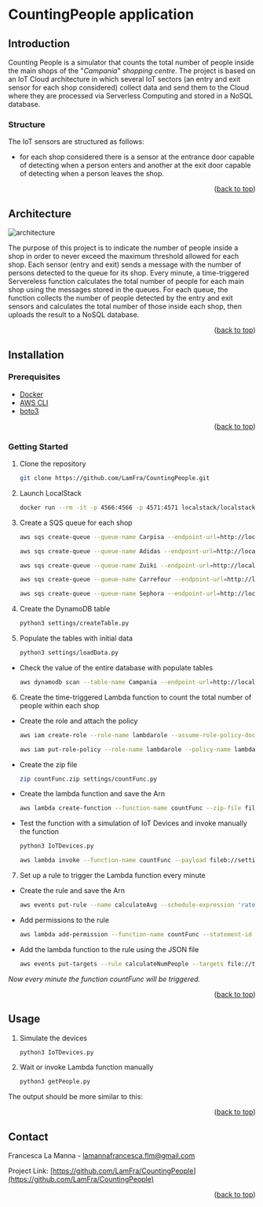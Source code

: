 <div id="top"></div>

# CountingPeople application
## Introduction
Counting People is a simulator that counts the total number of people 
inside the main shops of the "_Campania_" _shopping centre_. The project is based on an IoT Cloud architecture in which several IoT sectors 
(an entry and exit sensor for each shop considered) collect data and send them 
to the Cloud where they are processed via Serverless Computing and stored in 
a NoSQL database. 

### Structure 

The IoT sensors are structured as follows:
- for each shop considered there is a sensor at the entrance door capable of detecting when a person enters and another 
at the exit door capable of detecting when a person leaves the shop.

<p align="right">(<a href="#top">back to top</a>)</p>

## Architecture

![architecture](https://github.com/LamFra/img/main/architecture.PNG?raw=true)

The purpose of this project is to indicate the 
number of people inside a shop in order to never exceed the maximum threshold allowed for each shop. 
Each sensor (entry and exit) sends a message with the number of persons detected to the queue for its shop.
Every minute, a time-triggered Servereless function calculates the total number of people for each main shop
using the messages stored in the queues. For each queue, the function collects
the number of people detected by the entry and exit sensors and calculates 
the total number of those inside each shop, then uploads the result to a NoSQL 
database.

<p align="right">(<a href="#top">back to top</a>)</p>

## Installation
### Prerequisites

* [Docker](https://docs.docker.com/get-docker/)
* [AWS CLI](https://docs.aws.amazon.com/cli/latest/userguide/getting-started-install.html)
* [boto3](https://boto3.amazonaws.com/v1/documentation/api/latest/guide/quickstart.html)

<p align="right">(<a href="#top">back to top</a>)</p>

### Getting Started

1. Clone the repository
   ```sh
   git clone https://github.com/LamFra/CountingPeople.git
   ```
2. Launch LocalStack
   ```sh
   docker run --rm -it -p 4566:4566 -p 4571:4571 localstack/localstack
   ```
3. Create a SQS queue for each shop
   ```sh
   aws sqs create-queue --queue-name Carpisa --endpoint-url=http://localhost:4566
   ```   
    ```sh
   aws sqs create-queue --queue-name Adidas --endpoint-url=http://localhost:4566
   ```  
    ```sh
   aws sqs create-queue --queue-name Zuiki --endpoint-url=http://localhost:4566
   ```  
    ```sh
   aws sqs create-queue --queue-name Carrefour --endpoint-url=http://localhost:4566
   ```  
    ```sh
   aws sqs create-queue --queue-name Sephora --endpoint-url=http://localhost:4566
   ```  
4. Create the DynamoDB table
   ```sh
   python3 settings/createTable.py
   ``` 
5. Populate the tables with initial data
    ```sh
   python3 settings/loadData.py
   ``` 
- Check the value of the entire database with populate tables
    ```sh
   aws dynamodb scan --table-name Campania --endpoint-url=http://localhost:4566
   ``` 
6. Create the time-triggered Lambda function to count the total number of people within each shop
- Create the role and attach the policy  
    ```sh
  aws iam create-role --role-name lambdarole --assume-role-policy-document file://settings/role.json --query 'Role.Arn' --endpoint-url=http://localhost:4566
   ``` 
    ```sh
  aws iam put-role-policy --role-name lambdarole --policy-name lambdapolicy --policy-document file://settings/policy.json --endpoint-url=http://localhost:4566
   ``` 
- Create the zip file
   ```sh
  zip countFunc.zip settings/countFunc.py
   ``` 
- Create the lambda function and save the Arn
    ```sh
  aws lambda create-function --function-name countFunc --zip-file fileb://countFunc.zip --handler countFunc.lambda_handler --runtime python3.6 --role arn:aws:iam::000000000000:role/lambdarole --endpoint-url=http://localhost:4566
   ``` 
- Test the function with a simulation of IoT Devices and invoke manually the function
    ```sh
  python3 IoTDevices.py
   ``` 
    ```sh
  aws lambda invoke --function-name countFunc --payload fileb://settings/shop.json out --endpoint-url=http://localhost:4566
   ``` 
7. Set up a rule to trigger the Lambda function every minute
- Create the rule and save the Arn
    ```sh
  aws events put-rule --name calculateAvg --schedule-expression 'rate(1 minutes)' --endpoint-url=http://localhost:4566
   ``` 
- Add permissions to the rule 
    ```sh
  aws lambda add-permission --function-name countFunc --statement-id calculateNumPeople --action 'lambda:InvokeFunction' --principal events.amazonaws.com --source-arn arn:aws:events:us-east-2:000000000000:rule/countFunc --endpoint-url=http://localhost:4566
   ```
- Add the lambda function to the rule using the JSON file 
   ```sh
  aws events put-targets --rule calculateNumPeople --targets file://target.json --endpoint-url=http://localhost:4566
   ``` 
_Now every minute the function countFunc will be triggered._

<p align="right">(<a href="#top">back to top</a>)</p>


## Usage
1. Simulate the devices
    ```sh
   python3 IoTDevices.py
    ```
2. Wait or invoke Lambda function manually
   ```sh
   python3 getPeople.py
    ```
The output should be more similar to this: 


<p align="right">(<a href="#top">back to top</a>)</p>


<!-- CONTACT -->
## Contact

Francesca La Manna - lamannafrancesca.flm@gmail.com

Project Link: [https://github.com/LamFra/CountingPeople](https://github.com/LamFra/CountingPeople)

<p align="right">(<a href="#top">back to top</a>)</p>
